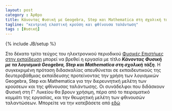 ```yaml
---
layout: post
category : Άρθρο
title: Κάνοντας Φυσική με Geogebra, Step και Mathematica στη σχολική τάξη
tagline: "κεντρική ελαστική κρούση και φθίνουσα ταλάντωση"
tags : [Φυσική]
---
```

{% include JB/setup %}


Στο δέκατο τρίτο τεύχος του ηλεκτρονικού περιοδικού [Φυσικές Επιστήμες στην εκπαίδευση](http://physcool.web.auth.gr/) μπορεί να βρεθεί η εργασία με τίτλο ***Κάνοντας Φυσική με τα λογισμικά Geogebra, Step και Mathematica στη σχολική τάξη***. Η συγκεκριμένη πρόταση διδασκαλίας απευθύνεται σε εκπαιδευτικούς της δευτεροβάθμιας εκπαίδευσης προτείνοντας την χρήση των λογισμικών Geogebra, Step και Mathematica για την διερευνητική μελέτη των κρούσεων και της φθίνουσας ταλάντωσης. Οι συνάδελφοι που διδάσκουν Φυσική στη Γ' Λυκείου θα βρουν χρήσιμη, πέρα από το πειραματικό κομμάτι της εργασίας, και την θεωρητική μελέτη των φθινουσών ταλαντώσεων. Μπορείτε να την κατεβάσετε από [εδώ](nohttps://drive.google.com/file/d/0B2PMgebiPbrIMlNGTW1jNW9tWUxuWFR3WlBwNzBhcHhNUVlF/view)